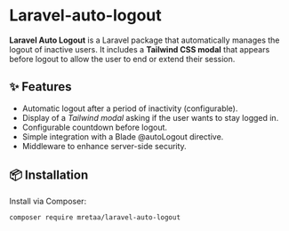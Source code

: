 # Laravel-auto-logout
**Laravel Auto Logout** is a Laravel package that automatically manages the logout of inactive users. It includes a **Tailwind CSS modal** that appears before logout to allow the user to end or extend their session.

## ✨ Features

- Automatic logout after a period of inactivity (configurable).
- Display of a *Tailwind modal* asking if the user wants to stay logged in.
- Configurable countdown before logout.
- Simple integration with a Blade @autoLogout directive.
- Middleware to enhance server-side security.

## 📦 Installation

Install via Composer:

```bash
composer require mretaa/laravel-auto-logout
